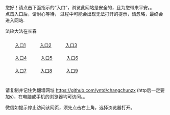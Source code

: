 您好！请点击下面指示的“入口”，浏览此网站是安全的，且为您带来平安。。 <br/>
点击入口后，请耐心等待， 过程中可能会出现无法打开的提示，请忽略，最终会进入网站. </br>

法轮大法在长春<br/>
<div style="padding:10px"><a style="margin:20px" target="_blank" href="https://d2bgpy17wea3ux.cloudfront.net/2Qpsp?jcsziaq" id="ccLink1" rel="nofollow">入口1</a> <a target="_blank" style="margin:20px" href="https://d2gs7z8d2hq7b1.cloudfront.net/2Qpsp?xewnpg" id="ccLink2" rel="nofollow">入口2</a> <a style="margin:20px" target="_blank" href="https://d1k2q9712ww9fo.cloudfront.net/2Qpsp?acqbqvh" id="ccLink3" rel="nofollow">入口3</a></div>

<div style="padding:10px" ><a style="margin:20px" target="_blank" href="https://d2bgpy17wea3ux.cloudfront.net/2Qpsp?jcsziaq" id="ccLink4" rel="nofollow">入口4</a> <a style="margin:20px" href="https://d2gs7z8d2hq7b1.cloudfront.net/2Qpsp?xewnpg" target="_blank" id="ccLink5" rel="nofollow">入口5</a> <a style="margin:20px" href="https://d1k2q9712ww9fo.cloudfront.net/2Qpsp?acqbqvh" target="_blank" id="ccLink6" rel="nofollow">入口6</a></div>

<div style="padding:10px"><a style="margin:20px" target="_blank" href="https://d2bgpy17wea3ux.cloudfront.net/2Qpsp?jcsziaq" id="ccLink7" rel="nofollow">入口7</a> <a style="margin:20px" href="https://d2gs7z8d2hq7b1.cloudfront.net/2Qpsp?xewnpg" target="_blank" id="ccLink8" rel="nofollow">入口8</a> <a style="margin:20px" target="_blank" href="https://d1k2q9712ww9fo.cloudfront.net/2Qpsp?acqbqvh" id="ccLink9" rel="nofollow">入口9</a></div>

<br/>



请复制并记住免翻墙网址 https://github.com/yntd/changchunzx (http后一定要加s)，在电脑或手机的浏览器均可访问。。<br/>

微信如提示停止访问该网页，须先点击右上角，选择浏览器打开。
